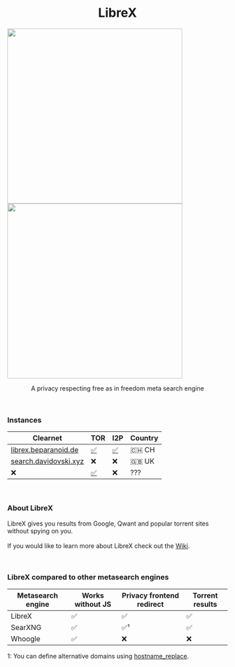 <h1 align="center">LibreX</h1>

<p float="left">
  <img src="https://user-images.githubusercontent.com/49120638/164421187-2730b9d5-d5b9-4606-b6b9-145b11cfdb55.png" width="400">
  <img src="https://user-images.githubusercontent.com/49120638/164421606-3a315cca-d44a-4efe-863d-5771661e66e3.png" width="400">
</p>

<p align="center">A privacy respecting free as in freedom meta search engine</p>

<br>

### Instances

| Clearnet | TOR | I2P | Country |
|-|-|-|-|
|  [librex.beparanoid.de](https://librex.beparanoid.de/) | [✅](http://librex.prnoid54e44a4bduq5due64jkk7wcnkxcp5kv3juncm7veptjcqudgyd.onion/) | [✅](http://fboseyskrqpi6yjiifvz4ryuoiswjezkqsfxfkm2vmbuhehbpr7q.b32.i2p/) | 🇨🇭 CH |
| [search.davidovski.xyz](https://search.davidovski.xyz/) | ❌ | ❌ |  🇬🇧 UK |
| ❌ | [✅](http://librex.so2mpiyfo4cje7bof5v52y3cvjyo2haxpqfvut4sr6gj2ul4mddx2jid.onion/) | ❌ | ??? | 

<br>

### About LibreX

LibreX gives you results from Google, Qwant and popular torrent sites without spying on you.
<br>
<br>
If you would like to learn more about LibreX check out the [Wiki](https://github.com/hnhx/librex/wiki).

<br>

### LibreX compared to other metasearch engines

| Metasearch engine |  Works without JS | Privacy frontend redirect | Torrent results |
|-|-|-|-|
| LibreX | ✅ | ✅ | ✅ |
| SearXNG | ✅ | ✅¹ | ✅ |
| Whoogle | ✅ | ❌ | ❌ |

1: You can define alternative domains using [hostname_replace](https://github.com/searxng/searxng/discussions/918).
